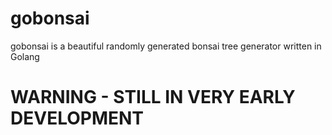 # gobonsai

gobonsai is a beautiful randomly generated bonsai tree generator written in Golang

# WARNING - STILL IN VERY EARLY DEVELOPMENT